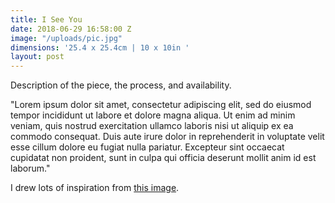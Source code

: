 ```yaml
---
title: I See You
date: 2018-06-29 16:58:00 Z
image: "/uploads/pic.jpg"
dimensions: '25.4 x 25.4cm | 10 x 10in '
layout: post
---
```


Description of the piece, the process, and availability.

"Lorem ipsum dolor sit amet, consectetur adipiscing elit, sed do eiusmod tempor incididunt ut labore et dolore magna aliqua. Ut enim ad minim veniam, quis nostrud exercitation ullamco laboris nisi ut aliquip ex ea commodo consequat. Duis aute irure dolor in reprehenderit in voluptate velit esse cillum dolore eu fugiat nulla pariatur. Excepteur sint occaecat cupidatat non proident, sunt in culpa qui officia deserunt mollit anim id est laborum."

I drew lots of inspiration from [this image](/uploads/pic.jpg).